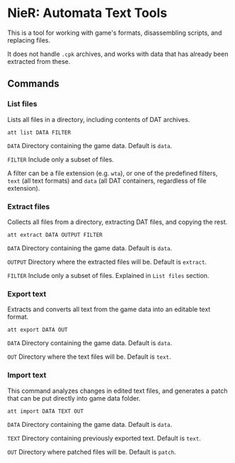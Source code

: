 # NieR: Automata Text Tools

This is a tool for working with game's formats, disassembling scripts, and replacing files.

It does not handle `.cpk` archives, and works with data that has already been extracted from these.

## Commands

### List files

Lists all files in a directory, including contents of DAT archives.

`att list DATA FILTER`

`DATA` Directory containing the game data. Default is `data`.

`FILTER` Include only a subset of files.

A filter can be a file extension (e.g. `wta`), or one of the predefined filters, `text` (all text formats) and `data` (all DAT containers, regardless of file extension).

### Extract files

Collects all files from a directory, extracting DAT files, and copying the rest.

`att extract DATA OUTPUT FILTER`

`DATA` Directory containing the game data. Default is `data`.

`OUTPUT` Directory where the extracted files will be. Default is `extract`.

`FILTER` Include only a subset of files. Explained in `List files` section.

### Export text

Extracts and converts all text from the game data into an editable text format.

`att export DATA OUT`

`DATA` Directory containing the game data. Default is `data`.

`OUT` Directory where the text files will be. Default is `text`.

### Import text

This command analyzes changes in edited text files, and generates a patch that can be put directly into game data folder.

`att import DATA TEXT OUT`

`DATA` Directory containing the game data. Default is `data`.

`TEXT` Directory containing previously exported text. Default is `text`.

`OUT` Directory where patched files will be. Default is `patch`.
